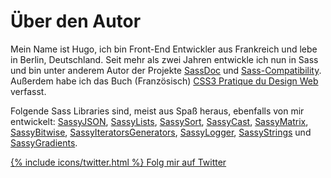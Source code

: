 
# Über den Autor

Mein Name ist Hugo, ich bin Front-End Entwickler aus Frankreich und lebe in Berlin, Deutschland. Seit mehr als zwei Jahren entwickle ich nun in Sass und bin unter anderem Autor der Projekte [SassDoc](http://sassdoc.com) und [Sass-Compatibility](http://sass-compatibility.github.io). Außerdem habe ich das Buch (Französisch) [CSS3 Pratique du Design Web](http://www.amazon.fr/dp/2212140231) verfasst.

Folgende Sass Libraries sind, meist aus Spaß heraus, ebenfalls von mir entwickelt: [SassyJSON](https://github.com/HugoGiraudel/SassyJSON), [SassyLists](http://sassylists.com), [SassySort](https://github.com/HugoGiraudel/SassySort), [SassyCast](https://github.com/HugoGiraudel/SassyCast), [SassyMatrix](https://github.com/HugoGiraudel/SassyMatrix), [SassyBitwise](https://github.com/HugoGiraudel/SassyBitwise), [SassyIteratorsGenerators](https://github.com/HugoGiraudel/SassyIteratorsGenerators), [SassyLogger](https://github.com/HugoGiraudel/SassyLogger), [SassyStrings](https://github.com/HugoGiraudel/SassyStrings) und [SassyGradients](https://github.com/HugoGiraudel/SassyGradients).

<div class="button-wrapper">
  <a href="https://twitter.com/{{ site.twitter_username }}" target="_blank" class="button">
    {% include icons/twitter.html %}
    Folg mir auf Twitter
  </a>
</div>

